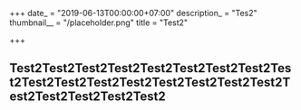 +++
date_ = "2019-06-13T00:00:00+07:00"
description_ = "Tes2"
thumbnail__ = "/placeholder.png"
title = "Test2"

+++
## Test2Test2Test2Test2Test2Test2Test2Test2Test2Test2Test2Test2Test2Test2Test2Test2Test2Test2Test2Test2Test2Test2